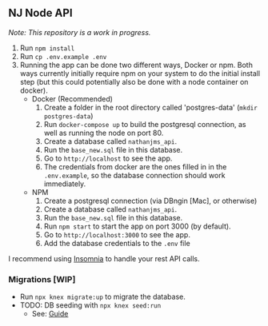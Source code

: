 ## NJ Node API

_Note: This repository is a work in progress._

1. Run `npm install`
1. Run `cp .env.example .env`
1. Running the app can be done two different ways, Docker or npm. Both ways currently initially require npm on your system to do the initial install step (but this could potentially also be done with a node container on docker).
    - Docker (Recommended)
        1. Create a folder in the root directory called 'postgres-data' (`mkdir postgres-data`)
        1. Run `docker-compose up` to build the postgresql connection, as well as running the node on port 80.
        1. Create a database called `nathanjms_api`.
        1. Run the `base_new.sql` file in this database.
        1. Go to `http://localhost` to see the app.
        1. The credentials from docker are the ones filled in in the `.env.example`, so the database connection should work immediately.
    - NPM
        1. Create a postgresql connection (via DBngin \[Mac\], or otherwise)
        1. Create a database called `nathanjms_api`.
        1. Run the `base_new.sql` file in this database.
        1. Run `npm start` to start the app on port 3000 (by default).
        1. Go to `http://localhost:3000` to see the app.
        1. Add the database credentials to the `.env` file

I recommend using [Insomnia](https://insomnia.rest/) to handle your rest API calls.

### Migrations [WIP]

- Run `npx knex migrate:up` to migrate the database.
- TODO: DB seeding with `npx knex seed:run`
    - See: [Guide](https://gist.github.com/NigelEarle/70db130cc040cc2868555b29a0278261)